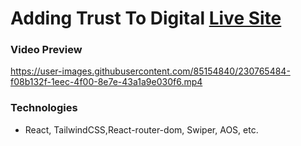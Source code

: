 # Adding Trust To Digital [Live Site](https://adding-trust-to-digital-rakibul-wdp.netlify.app)
### Video Preview
https://user-images.githubusercontent.com/85154840/230765484-f08b132f-1eec-4f00-8e7e-43a1a9e030f6.mp4

### Technologies
- React, TailwindCSS,React-router-dom, Swiper, AOS, etc.
